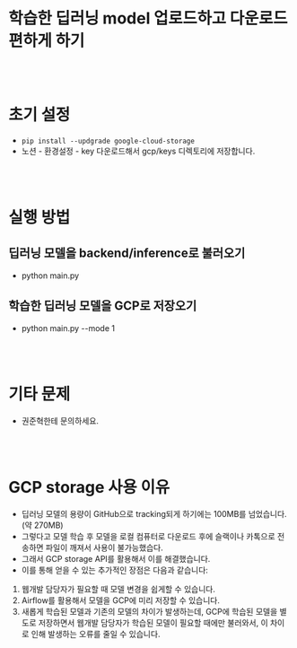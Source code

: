 # 학습한 딥러닝 model 업로드하고 다운로드 편하게 하기


<br></br>
# 초기 설정
- ``` pip install --updgrade google-cloud-storage ```
- 노션 - 환경설정 - key 다운로드해서 gcp/keys 디렉토리에 저장합니다.

<br></br>
# 실행 방법
## 딥러닝 모델을 backend/inference로 불러오기
-  python main.py

## 학습한 딥러닝 모델을 GCP로 저장오기
-  python main.py --mode 1

<br></br>
# 기타 문제
- 권준혁한테 문의하세요.

<br></br>
# GCP storage 사용 이유
- 딥러닝 모델의 용량이 GitHub으로 tracking되게 하기에는 100MB를 넘었습니다. (약 270MB)
- 그렇다고 모델 학습 후 모델을 로컬 컴퓨터로 다운로드 후에 슬랙이나 카톡으로 전송하면 파일이 깨져서 사용이 불가능했습다.
- 그래서 GCP storage API를 활용해서 이를 해결했습니다.
- 이를 통해 얻을 수 있는 추가적인 장점은 다음과 같습니다:
1. 웹개발 담당자가 필요할 때 모델 변경을 쉽게할 수 있습니다.
2. Airflow를 활용해서 모델을 GCP에 미리 저장할 수 있습니다.
3. 새롭게 학습된 모델과 기존의 모델의 차이가 발생하는데, GCP에 학습된 모델을 별도로 저장하면서 웹개발 담당자가 학습된 모델이 필요할 때에만 불러와서, 이 차이로 인해 발생하는 오류를 줄일 수 있습니다.